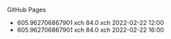 GitHub Pages

- 605.962706867901 xch 84.0 xch 2022-02-22 12:00
- 605.962706867901 xch 84.0 xch 2022-02-22 16:00

